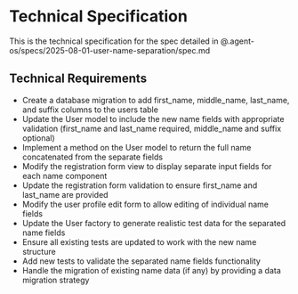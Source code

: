 # Technical Specification

This is the technical specification for the spec detailed in @.agent-os/specs/2025-08-01-user-name-separation/spec.md

## Technical Requirements

- Create a database migration to add first_name, middle_name, last_name, and suffix columns to the users table
- Update the User model to include the new name fields with appropriate validation (first_name and last_name required, middle_name and suffix optional)
- Implement a method on the User model to return the full name concatenated from the separate fields
- Modify the registration form view to display separate input fields for each name component
- Update the registration form validation to ensure first_name and last_name are provided
- Modify the user profile edit form to allow editing of individual name fields
- Update the User factory to generate realistic test data for the separated name fields
- Ensure all existing tests are updated to work with the new name structure
- Add new tests to validate the separated name fields functionality
- Handle the migration of existing name data (if any) by providing a data migration strategy